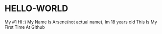 # HELLO-WORLD
My #1
HI :)
My Name Is Arsene(not actual name), Im 18 years old
This Is My First Time At Github
